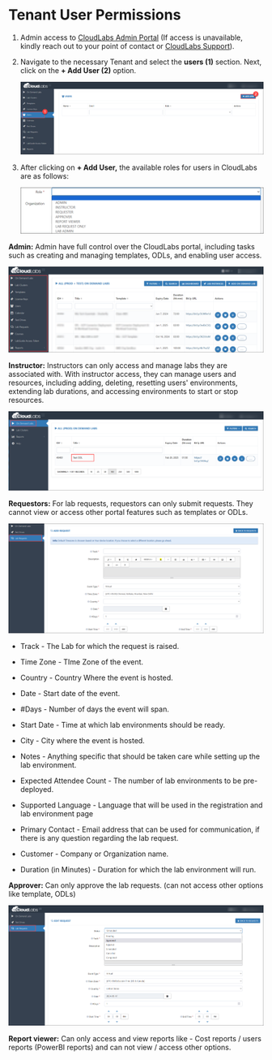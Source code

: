 # Tenant User Permissions  

1. Admin access to [CloudLabs Admin Portal](https://admin.cloudlabs.ai/) (If access is unavailable, kindly reach out to your point of contact or [CloudLabs Support](https://docs.cloudlabs.ai/RequestSupport)).

2. Navigate to the necessary Tenant and select the **users (1)** section. Next, click on the **+ Add User (2)** option.

   ![](./Images/adduser.png)

3. After clicking on **+ Add User,** the available roles for users in CloudLabs are as follows:

   ![](./Images/allroles.png)

**Admin:** Admin have full control over the CloudLabs portal, including tasks such as creating and managing templates, ODLs, and enabling user access.

![](./Images/Admin.png)
 
**Instructor:** Instructors can only access and manage labs they are associated with. With instructor access, they can manage users and resources, including adding, deleting, resetting users' environments, extending lab durations, and accessing environments to start or stop resources.

![](./Images/Instructor.png)
 
**Requestors:** For lab requests, requestors can only submit requests. They cannot view or access other portal features such as templates or ODLs.

![](./Images/Requestor.png)

 - Track - The Lab for which the request is raised. 

 - Time Zone  - TIme Zone of the event. 

 - Country - Country Where the event is hosted. 

 - Date - Start date of the event.

 - #Days - Number of days the event will span. 
 
 - Start Date - Time at which lab environments should be ready. 

 - City - City where the event is hosted.

 - Notes - Anything specific that should be taken care while setting up the lab environment. 

 - Expected Attendee Count  - The number of lab environments to be pre-deployed. 

 -  Supported Language - Language that will be used in the registration and lab environment page

 -  Primary Contact - Email address that can be used for communication, if there is any question regarding the lab request. 

 -  Customer - Company or Organization name. 
 
 -  Duration (in Minutes) - Duration for which the lab environment will run. 

**Approver:** Can only approve the lab requests. (can not access other options like template, ODLs) 

![](./Images/approver.png)
 
**Report viewer:** Can only access and view reports like - Cost reports / users reports (PowerBI reports) and can not view / access other options. 
 
 

